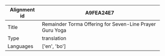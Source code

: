 |Alignment id | A9FEA24E7
| --- | --- 
|Title | Remainder Torma Offering for Seven-Line Prayer Guru Yoga 
|Type | translation
|Languages | ['en', 'bo']